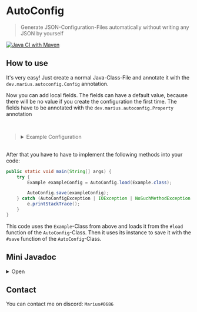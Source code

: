 # AutoConfig

> Generate JSON-Configuration-Files automatically without writing any JSON by yourself

[![Java CI with Maven](https://github.com/avolgha/AutoConfig/actions/workflows/maven.yml/badge.svg?branch=master)](https://github.com/avolgha/AutoConfig/actions/workflows/maven.yml)

## How to use

It's very easy! Just create a normal Java-Class-File and annotate it with the ``dev.marius.autoconfig.Config``
annotation. 

Now you can add local fields. The fields can have a default value, because there will be no value if you
create the configuration the first time. The fields have to be annotated with the ``dev.marius.autoconfig.Property``
annotation

<br>

><details>
><summary>Example Configuration</summary>
>
>````java
>@Config(file = "data\\example")
>public class Example {
>    @Property(name = "test", type = PropertyType.STRING)
>    public String test;
>
>    @Property(name = "id", type = PropertyType.INTEGER)
>    public Integer id = 5;
>}
>````
></details>

<br>
After that you have to have to implement the following methods into your code:

````java
public static void main(String[] args) {
    try {
        Example exampleConfig = AutoConfig.load(Example.class);

        AutoConfig.save(exampleConfig);
    } catch (AutoConfigException | IOException | NoSuchMethodException | InvocationTargetException | InstantiationException | IllegalAccessException e) {
        e.printStackTrace();
    }
}
````

This code uses the ``Example``-Class from above and loads it from the ``#load`` function of the ``AutoConfig``-Class. Then it uses its instance to save it with the ``#save`` function of the ``AutoConfig``-Class.

## Mini Javadoc
<details>
<summary>Open</summary>

#### ``dev.marius.autoconfig.AutoConfig``
````java
public class AutoConfig {
    public static <T> T load(Class<T> clazz) throws AutoConfigException, IOException, NoSuchMethodException, InvocationTargetException, InstantiationException, IllegalAccessException {}

    public static void save(Object object) throws AutoConfigException, IOException {}
}
````

The ``load``-Function loads the configuration from the given class. 

The ``save``-Function saves the ``object`` that has to be a configuration

#### ``dev.marius.autoconfig.Config``
````java
public @interface Config {
    String file();
}
````

The main annotation of the hole process. It is used to detect if the class
is a configuration class.

The ``file``-Parameter is used to define the file where the configuration
is saved

#### ``dev.marius.autoconfig.Property``
````java
public @interface Property {
    String name();
    PropertyType type();
}
````

The annotation is used to detect if a field is a property.

The ``name``-Parameter is used to define the key of the property in the 
json configuration.

The ``type``-Parameter is used to define the type of the property.

#### ``dev.marius.autoconfig.PropertyType``
````java
public enum PropertyType {
    STRING,
    INTEGER,
    DOUBLE,
    FLOAT,
    LONG,
    SHORT,
    BYTE,
    BOOLEAN,
    REFERENCE,
    NULL;
}
````

The ``PropertyType``-Enum is used to define the type of the property.


``STRING``, ``INTEGER``, ``DOUBLE``, ``FLOAT``, ``LONG``, ``SHORT``,
``BYTE`` and ``BOOLEAN`` should be self defined. They refere to the
Java-Types.

``NULL`` is used to define a value as ``null``.

``REFERENCE`` is used to define a reference to a method that will be called at defining this property.
</details>

## Contact

You can contact me on discord: ``Marius#0686``
